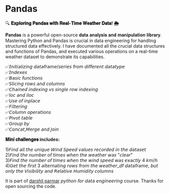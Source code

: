# Pandas

🔍 <strong>𝐄𝐱𝐩𝐥𝐨𝐫𝐢𝐧𝐠 𝐏𝐚𝐧𝐝𝐚𝐬 𝐰𝐢𝐭𝐡 𝐑𝐞𝐚𝐥-𝐓𝐢𝐦𝐞 𝐖𝐞𝐚𝐭𝐡𝐞𝐫 𝐃𝐚𝐭𝐚! 🌦️</strong>

<p>𝐏𝐚𝐧𝐝𝐚𝐬 is a powerful open-source 𝐝𝐚𝐭𝐚 𝐚𝐧𝐚𝐥𝐲𝐬𝐢𝐬 𝐚𝐧𝐝 𝐦𝐚𝐧𝐢𝐩𝐮𝐥𝐚𝐭𝐢𝐨𝐧 𝐥𝐢𝐛𝐫𝐚𝐫𝐲. Mastering Python and Pandas is crucial in data engineering for handling structured data effectively. I have documented all the crucial data structures and functions of Pandas, and executed various operations on a real-time weather dataset to demonstrate its capabilities.</p>

<p>✅𝘐𝘯𝘪𝘵𝘪𝘢𝘭𝘪𝘻𝘪𝘯𝘨 𝘥𝘢𝘵𝘢𝘧𝘳𝘢𝘮𝘦/𝘴𝘦𝘳𝘪𝘦𝘴 𝘧𝘳𝘰𝘮 𝘥𝘪𝘧𝘧𝘦𝘳𝘦𝘯𝘵 𝘥𝘢𝘵𝘢𝘵𝘺𝘱𝘦<br>
✅𝘐𝘯𝘥𝘦𝘹𝘦𝘴<br>
✅𝘉𝘢𝘴𝘪𝘤 𝘧𝘶𝘯𝘤𝘵𝘪𝘰𝘯𝘴<br>
✅𝘚𝘭𝘪𝘤𝘪𝘯𝘨 𝘳𝘰𝘸𝘴 𝘢𝘯𝘥 𝘤𝘰𝘭𝘶𝘮𝘯𝘴<br>
✅𝘊𝘩𝘢𝘪𝘯𝘦𝘥 𝘪𝘯𝘥𝘦𝘹𝘪𝘯𝘨 𝘷𝘴 𝘴𝘪𝘯𝘨𝘭𝘦 𝘳𝘰𝘸 𝘪𝘯𝘥𝘦𝘹𝘪𝘯𝘨<br>
✅𝘭𝘰𝘤 𝘢𝘯𝘥 𝘪𝘭𝘰𝘤<br>
✅𝘜𝘴𝘦 𝘰𝘧 𝘪𝘯𝘱𝘭𝘢𝘤𝘦<br>
✅𝘍𝘪𝘭𝘵𝘦𝘳𝘪𝘯𝘨<br>
✅𝘊𝘰𝘭𝘶𝘮𝘯 𝘰𝘱𝘦𝘳𝘢𝘵𝘪𝘰𝘯𝘴<br>
✅𝘗𝘪𝘷𝘰𝘵 𝘵𝘢𝘣𝘭𝘦<br>
✅𝘎𝘳𝘰𝘶𝘱 𝘣𝘺<br>
✅𝘊𝘰𝘯𝘤𝘢𝘵,𝘔𝘦𝘳𝘨𝘦 𝘢𝘯𝘥 𝘑𝘰𝘪𝘯</p>

<p><strong>𝐌𝐢𝐧𝐢 𝐜𝐡𝐚𝐥𝐥𝐞𝐧𝐠𝐞𝐬 includes:</strong></p>
<p>1)𝘍𝘪𝘯𝘥 𝘢𝘭𝘭 𝘵𝘩𝘦 𝘶𝘯𝘪𝘲𝘶𝘦 𝘞𝘪𝘯𝘥 𝘚𝘱𝘦𝘦𝘥 𝘷𝘢𝘭𝘶𝘦𝘴 𝘳𝘦𝘤𝘰𝘳𝘥𝘦𝘥 𝘪𝘯 𝘵𝘩𝘦 𝘥𝘢𝘵𝘢𝘴𝘦𝘵<br>
2)𝘍𝘪𝘯𝘥 𝘵𝘩𝘦 𝘯𝘶𝘮𝘣𝘦𝘳 𝘰𝘧 𝘵𝘪𝘮𝘦𝘴 𝘸𝘩𝘦𝘯 𝘵𝘩𝘦 𝘸𝘦𝘢𝘵𝘩𝘦𝘳 𝘸𝘢𝘴 "𝘤𝘭𝘦𝘢𝘳"<br>
3)𝘍𝘪𝘯𝘥 𝘵𝘩𝘦 𝘯𝘶𝘮𝘣𝘦𝘳 𝘰𝘧 𝘵𝘪𝘮𝘦𝘴 𝘸𝘩𝘦𝘯 𝘵𝘩𝘦 𝘸𝘪𝘯𝘥 𝘴𝘱𝘦𝘦𝘥 𝘸𝘢𝘴 𝘦𝘹𝘢𝘤𝘵𝘭𝘺 4 𝘬𝘮/𝘩<br>
4)𝘎𝘦𝘵 𝘵𝘩𝘦 𝘧𝘪𝘳𝘴𝘵 3 𝘢𝘭𝘵𝘦𝘳𝘯𝘢𝘵𝘪𝘯𝘨 𝘳𝘰𝘸𝘴 𝘧𝘳𝘰𝘮 𝘵𝘩𝘦 𝘸𝘦𝘢𝘵𝘩𝘦𝘳_𝘥𝘧 𝘥𝘢𝘵𝘢𝘧𝘳𝘢𝘮𝘦, 𝘣𝘶𝘵 𝘰𝘯𝘭𝘺 𝘵𝘩𝘦 𝘝𝘪𝘴𝘪𝘣𝘪𝘭𝘪𝘵𝘺 𝘢𝘯𝘥 𝘙𝘦𝘭𝘢𝘵𝘪𝘷𝘦 𝘏𝘶𝘮𝘪𝘥𝘪𝘵𝘺 𝘤𝘰𝘭𝘶𝘮𝘯𝘴</p>

<p>It is part of <a href="https://github.com/darshilparmar" target="_blank">darshil parmar</a> 𝘱𝘺𝘵𝘩𝘰𝘯 𝘧𝘰𝘳 𝘥𝘢𝘵𝘢 𝘦𝘯𝘨𝘪𝘯𝘦𝘦𝘳𝘪𝘯𝘨 course. Thanks for open sourcing the code.</p>

